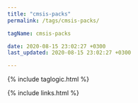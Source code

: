 ```yaml
---
title: "cmsis-packs"
permalink: /tags/cmsis-packs/

tagName: cmsis-packs

date: 2020-08-15 23:02:27 +0300
last_updated: 2020-08-15 23:02:27 +0300

---
```


{% include taglogic.html %}

{% include links.html %}
